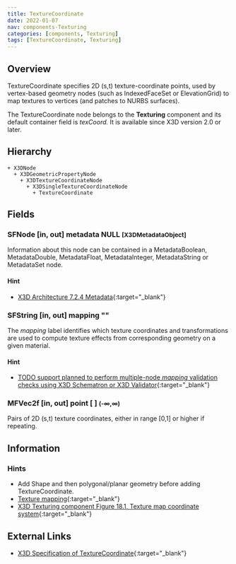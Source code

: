 ```yaml
---
title: TextureCoordinate
date: 2022-01-07
nav: components-Texturing
categories: [components, Texturing]
tags: [TextureCoordinate, Texturing]
---
```

<style>
.post h3 {
  word-spacing: 0.2em;
}
</style>

## Overview

TextureCoordinate specifies 2D (s,t) texture-coordinate points, used by vertex-based geometry nodes (such as IndexedFaceSet or ElevationGrid) to map textures to vertices (and patches to NURBS surfaces).

The TextureCoordinate node belongs to the **Texturing** component and its default container field is *texCoord.* It is available since X3D version 2.0 or later.

## Hierarchy

```
+ X3DNode
  + X3DGeometricPropertyNode
    + X3DTextureCoordinateNode
      + X3DSingleTextureCoordinateNode
        + TextureCoordinate
```

## Fields

### SFNode [in, out] **metadata** NULL <small>[X3DMetadataObject]</small>

Information about this node can be contained in a MetadataBoolean, MetadataDouble, MetadataFloat, MetadataInteger, MetadataString or MetadataSet node.

#### Hint

- [X3D Architecture 7.2.4 Metadata](https://www.web3d.org/specifications/X3Dv4Draft/ISO-IEC19775-1v4-CD1/Part01/components/core.html#Metadata){:target="_blank"}

### SFString [in, out] **mapping** ""

The *mapping* label identifies which texture coordinates and transformations are used to compute texture effects from corresponding geometry on a given material.

#### Hint

- [TODO support planned to perform multiple-node *mapping* validation checks using X3D Schematron or X3D Validator](https://savage.nps.edu/X3dValidator){:target="_blank"}

### MFVec2f [in, out] **point** [ ] <small>(-∞,∞)</small>

Pairs of 2D (s,t) texture coordinates, either in range [0,1] or higher if repeating.

## Information

### Hints

- Add Shape and then polygonal/planar geometry before adding TextureCoordinate.
- [Texture mapping](https://en.wikipedia.org/wiki/Texture_mapping){:target="_blank"}
- [X3D Texturing component Figure 18.1, Texture map coordinate system](https://www.web3d.org/specifications/X3Dv4Draft/ISO-IEC19775-1v4-CD1/Part01/components/texturing.html#f-TextureMapCoordSystem){:target="_blank"}

## External Links

- [X3D Specification of TextureCoordinate](https://www.web3d.org/documents/specifications/19775-1/V4.0/Part01/components/texturing.html#TextureCoordinate){:target="_blank"}
